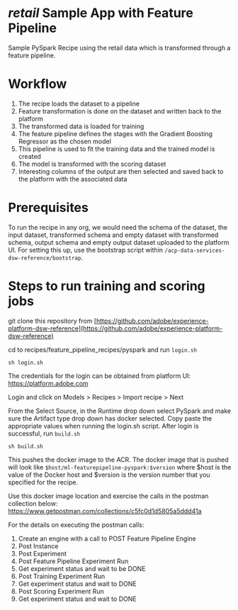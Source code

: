 # _retail_ Sample App with Feature Pipeline

Sample PySpark Recipe using the retail data which is transformed through a feature pipeline.

# Workflow

1. The recipe loads the dataset to a pipeline
2. Feature transformation is done on the dataset and written back to the platform
3. The transformed data is loaded for training
4. The feature pipeline defines the stages with the Gradient Boosting Regressor as the chosen model
5. This pipeline is used to fit the training data and the trained model is created
6. The model is transformed with the scoring dataset
7. Interesting columns of the output are then selected and saved back to the platform with the associated data

# Prerequisites

To run the recipe in any org, we would need the schema of the dataset, the input dataset, transformed schema and empty
dataset with transformed schema, output schema and empty output dataset uploaded to the platform UI. For setting this 
up, use the bootstrap
script within `/acp-data-services-dsw-reference/bootstrap`.

# Steps to run training and scoring jobs

git clone this repository from [https://github.com/adobe/experience-platform-dsw-reference](https://github.com/adobe/experience-platform-dsw-reference)


cd to recipes/feature_pipeline_recipes/pyspark and run `login.sh`

```
sh login.sh
```
The credentials for the login can be obtained from platform UI: https://platform.adobe.com

Login and click on  Models > Recipes > Import recipe > Next

From the Select Source, in the Runtime drop down select PySpark and make sure the Artifact type drop down has docker 
selected. 
Copy paste the appropriate values when running the login.sh script.
After login is successful, run `build.sh`

```
sh build.sh
```
This pushes the docker image to the ACR. The docker image that is pushed will look like 
`$host/ml-featurepipeline-pyspark:$version` where $host is the value of the Docker host and $version is the version 
number that you specified for the recipe.

Use this docker image location and exercise the calls in the postman collection below:
https://www.getpostman.com/collections/c5fc0d1d5805a5ddd41a


For the details on executing the postman calls:
1. Create an engine with a call to POST Feature Pipeline Engine
2. Post Instance
3. Post Experiment
4. Post Feature Pipeline Experiment Run
5. Get experiment status and wait to be DONE
6. Post Training Experiment Run
7. Get experiment status and wait to DONE
8. Post Scoring Experiment Run
9. Get experiment status and wait to DONE
